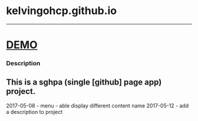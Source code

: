 # kelvingohcp.github.io
--------
[DEMO](https://kelvingohcp.github.io)
================
### Description ###
This is a sghpa (single [github] page app) project.
--------
2017-05-08 - menu - able display different content name
2017-05-12 - add a description to project 
